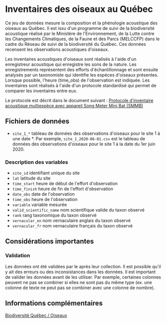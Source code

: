 # Inventaires des oiseaux au Québec

Ce jeu de données mesure la composition et la phénologie acoustique des oiseaux au Québec. Il est issu d'un programme de suivi de la biodiversité acoustique réalisé par le Ministère de l'Environnement, de la Lutte contre les Changements Climatiques, de la Faune et des Parcs (MELCCFP) dans le cadre du Réseau de suivi de la biodiversité du Québec. Ces données recensent les observations acoustiques d'oiseaux.

Les inventaires acoustiques d'oiseaux sont réalisés à l'aide d'un enregistreur acoustique qui enregistre les sons de la nature. Les enregistrements représentent des efforts d'échantillonnage et sont ensuite analysés par un taxonomiste qui identifie les espèces d'oiseaux présentes. Lorsque possible, l'heure (time_obs) de l'observation est indiquée. Les inventaires sont réalisés à l'aide d'un protocole standardisé qui permet de comparer les inventaires entre eux.

Le protocole est décrit dans le document suivant : [Protocole d’inventaire acoustique multiespèce avec appareil Song Meter Mini Bat (SMMB)](https://mffp.gouv.qc.ca/documents/faune/protocole-inventaire-acoustique-multiespece.pdf)


## Fichiers de données

- `site_1_*` tableau de données des observations d'oiseaux pour le site 1 à une date *. Par exemple, `site_1_2020-06-01.csv` est le tableau de données des observations d'oiseaux pour le site 1 à la date du 1er juin 2020.

### Description des variables

- `site_id` identifiant unique du site
- `lat` latitude du site
- `time_start` heure de début de l'effort d'observation
- `time_finish` heure de fin de l'effort d'observation
- `date_obs` date de l'observation
- `time_obs` heure de l'observation
- `variable` variable mesurée
- `valid_scientific_name` nom scientifique valide du taxon observé
- `rank` rang taxonomique du taxon observé
- `vernacular_en` nom vernaculaire anglais du taxon observé
- `vernacular_fr` nom vernaculaire français du taxon observé

## Considérations importantes

### Validation

Les données ont été validées par le après leur collection. Il est possible qu'il y ait des erreurs ou des inconsistances dans les données. Il est important de valider les données avant de les utiliser. Par exemple, certaines colonnes peuvent ne pas se combiner si elles ne sont pas du même type (ex. une colonne de texte ne peut pas se combiner avec une colonne de nombre).


## Informations complémentaires

[Biodiversité Québec / Oiseaux](https://biodiversite-quebec.ca/fr/inventaires/inventaires/oiseaux)